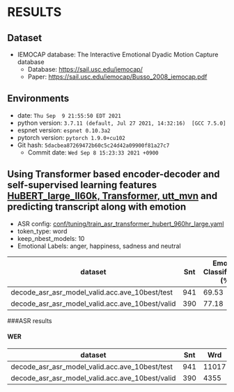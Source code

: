 # RESULTS
## Dataset
- IEMOCAP database: The Interactive Emotional Dyadic Motion Capture database
  - Database: https://sail.usc.edu/iemocap/
  - Paper: https://sail.usc.edu/iemocap/Busso_2008_iemocap.pdf

## Environments
- date: `Thu Sep  9 21:55:50 EDT 2021`
- python version: `3.7.11 (default, Jul 27 2021, 14:32:16)  [GCC 7.5.0]`
- espnet version: `espnet 0.10.3a2`
- pytorch version: `pytorch 1.9.0+cu102`
- Git hash: `5dacbea87269472b60c5c24d42a09900f81a27c7`
  - Commit date: `Wed Sep 8 15:23:33 2021 +0900`


## Using Transformer based encoder-decoder and self-supervised learning features [HuBERT_large_ll60k, Transformer, utt_mvn](conf/tuning/train_asr_transformer_hubert_960hr_large.yaml) and predicting transcript along with emotion
- ASR config: [conf/tuning/train_asr_transformer_hubert_960hr_large.yaml](conf/tuning/train_asr_transformer_hubert_960hr_large.yaml)
- token_type: word
- keep_nbest_models: 10
- Emotional Labels: anger, happiness, sadness and neutral

|dataset|Snt|Emotion Classification (%)|
|---|---|---|
|decode_asr_asr_model_valid.acc.ave_10best/test|941|69.53|
|decode_asr_asr_model_valid.acc.ave_10best/valid|390|77.18|

###ASR results

#### WER

|dataset|Snt|Wrd|Corr|Sub|Del|Ins|Err|S.Err|
|---|---|---|---|---|---|---|---|---|
|decode_asr_asr_model_valid.acc.ave_10best/test|941|11017|75.7|15.1|9.2|5.6|29.9|76.1|
|decode_asr_asr_model_valid.acc.ave_10best/valid|390|4355|82.8|9.4|7.9|3.3|20.5|58.5|

